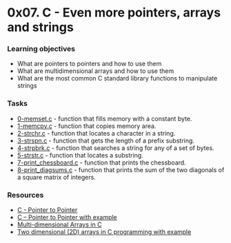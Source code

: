 # 0x07. C - Even more pointers, arrays and strings

### Learning objectives

- What are pointers to pointers and how to use them
- What are multidimensional arrays and how to use them
- What are the most common C standard library functions to manipulate strings

### Tasks

- [0-memset.c](0-memset.c) - function that fills memory with a constant byte.
- [1-memcpy.c](1-memcpy.c) - function that copies memory area.
- [2-strchr.c](2-strchr.c) - function that locates a character in a string.
- [3-strspn.c](3-strspn.c) - function that gets the length of a prefix substring.
- [4-strpbrk.c](4-strpbrk.c) - function that searches a string for any of a set of bytes.
- [5-strstr.c](5-strstr.c) - function that locates a substring.
- [7-print_chessboard.c](7-print_chessboard.c) - function that prints the chessboard.
- [8-print_diagsums.c](8-print_diagsums.c) - function that prints the sum of the two diagonals of a square matrix of integers.

### Resources

- [C - Pointer to Pointer](https://www.tutorialspoint.com/cprogramming/c_pointer_to_pointer.htm)
- [C – Pointer to Pointer with example](https://beginnersbook.com/2014/01/c-pointer-to-pointer/)
- [Multi-dimensional Arrays in C](https://www.tutorialspoint.com/cprogramming/c_multi_dimensional_arrays.htm)
- [Two dimensional (2D) arrays in C programming with example](https://beginnersbook.com/2014/01/2d-arrays-in-c-example/)
